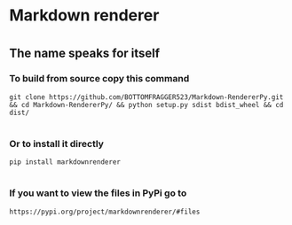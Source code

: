 # Markdown renderer
# 
# 
## The name speaks for itself

### To build from source copy this command
```git clone https://github.com/BOTTOMFRAGGER523/Markdown-RendererPy.git && cd Markdown-RendererPy/ && python setup.py sdist bdist_wheel && cd dist/```
#
### Or to install it directly
```pip install markdownrenderer```
#
#
### If you want to view the files in PyPi go to
``` https://pypi.org/project/markdownrenderer/#files ```

